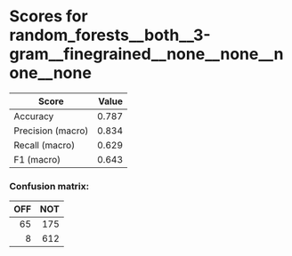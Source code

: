 # Scores for random_forests__both__3-gram__finegrained__none__none__none__none
|      Score      |Value|
|-----------------|----:|
|Accuracy         |0.787|
|Precision (macro)|0.834|
|Recall (macro)   |0.629|
|F1 (macro)       |0.643|

### Confusion matrix:
|OFF|NOT|
|--:|--:|
| 65|175|
|  8|612|
